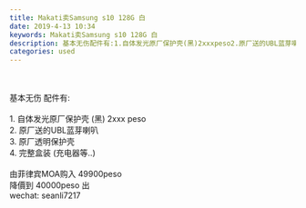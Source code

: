 ```yaml
---
title: Makati卖Samsung s10 128G 白
date: 2019-4-13 10:34
keywords: Makati卖Samsung s10 128G 白
description: 基本无伤配件有:1.自体发光原厂保护壳(黑)2xxxpeso2.原厂送的UBL蓝芽喇叭3.原厂透明保护壳4.完整盒装(充电器等..)由菲律宾MOA购入49900peso降價到40000peso出wechat:seanli7217
categories: used
---
```

<td class="t_f" id="postmessage_3482134">

<br/>
<br/>
基本无伤 配件有:<br/>
<br/>
1. 自体发光原厂保护壳 (黑) 2xxx peso<br/>
2. 原厂送的UBL蓝芽喇叭<br/>
3. 原厂透明保护壳<br/>
4. 完整盒装 (充电器等..)<br/>
<br/>
由菲律宾MOA购入 49900peso<br/>
降價到 40000peso 出<br/>
wechat: seanli7217<br/>
</td>
